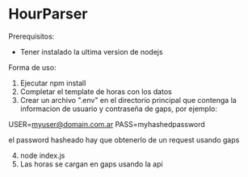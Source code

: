 # HourParser

Prerequisitos:

<ul>
  <li>Tener instalado la ultima version de nodejs</li>
</ul>

Forma de uso:

1) Ejecutar npm install
2) Completar el template de horas con los datos
3) Crear un archivo ".env" en el directorio principal que contenga la informacion de usuario y contraseña de gaps, por ejemplo:

USER=myuser@domain.com.ar
PASS=myhashedpassword

el password hasheado hay que obtenerlo de un request usando gaps

4) node index.js
5) Las horas se cargan en gaps usando la api
